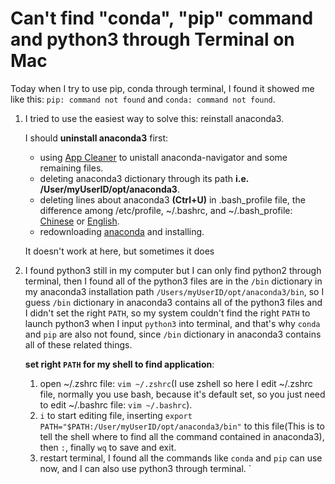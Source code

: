 # Can't find "conda", "pip" command and python3 through Terminal on Mac

Today when I try to use pip, conda through terminal, I found it showed me like this:
`pip: command not found` and `conda: command not found`.

1. I tried to use the easiest way to solve this: reinstall anaconda3.

    I should **uninstall anaconda3** first:
   - using [App Cleaner](https://nektony.com/mac-app-cleaner) to unistall anaconda-navigator and some remaining files.
   - deleting anaconda3 dictionary through its path **i.e. /User/myUserID/opt/anaconda3**.
   - deleting lines about anaconda3 **(Ctrl+U)** in .bash_profile file, the difference among /etc/profile, ~/.bashrc, and ~/.bash_profile: [Chinese](https://zhuanlan.zhihu.com/p/25944849) or [English](https://www.stefaanlippens.net/bashrc_and_others/).
   - redownloading [anaconda](https://www.anaconda.com/distribution/) and installing.
   
    It doesn't work at here, but sometimes it does 

2. I found python3 still in my computer but I can only find python2 through terminal, then I found all of the python3 files are in the `/bin` dictionary in my anaconda3 installation path `/Users/myUserID/opt/anaconda3/bin`, so I guess `/bin` dictionary in anaconda3 contains all of the python3 files and I didn't set the right `PATH`, so my system couldn't find the right `PATH` to launch python3 when I input `python3` into terminal, and that's why `conda` and `pip` are also not found, since `/bin` dictionary in anaconda3 contains all of these related things. 

    **set right `PATH` for my shell to find application**:
   1. open ~/.zshrc file: `vim ~/.zshrc`(I use zshell so here I edit ~/.zshrc file, normally you use bash, because it's default set, so you just need to edit ~/.bashrc file: `vim ~/.bashrc`).
   2. `i` to start editing file, inserting `export PATH="$PATH:/User/myUserID/opt/anaconda3/bin"` to this file(This is to tell the shell where to find all the command contained in anaconda3), then `:`, finally `wq` to save and exit.
   3. restart terminal, I found all the commands like `conda` and `pip` can use now, and I can also use python3 through terminal.
`

